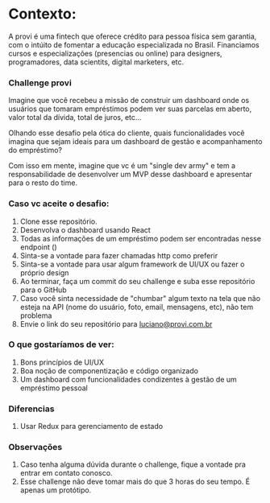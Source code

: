 # Contexto:

A provi é uma fintech que oferece crédito para pessoa física sem garantia, com o intúito de fomentar a educação especializada no Brasil. Financiamos cursos e especializações (presencias ou online) para designers, programadores, data scientits, digital marketers, etc.

### Challenge provi

Imagine que você recebeu a missão de construir um dashboard onde os usuários que tomaram empréstimos podem ver suas parcelas em aberto, valor total da dívida, total de juros, etc...

Olhando esse desafio pela ótica do cliente, quais funcionalidades você imagina que sejam ideais para um dashboard de gestão e acompanhamento do empréstimo?

Com isso em mente, imagine que vc é um "single dev army" e tem a responsabilidade de desenvolver um MVP desse dashboard e apresentar para o resto do time.

### Caso vc aceite o desafio:

1. Clone esse repositório.
2. Desenvolva o dashboard usando React
3. Todas as informações de um empréstimo podem ser encontradas nesse endpoint ()
4. Sinta-se a vontade para fazer chamadas http como preferir
5. Sinta-se a vontade para usar algum framework de UI/UX ou fazer o próprio design
6. Ao terminar, faça um commit do seu challenge e suba esse repositório para o GitHub
7. Caso você sinta necessidade de "chumbar" algum texto na tela que não esteja na API (nome do usuário, foto, email, mensagens, etc), não tem problema
8. Envie o link do seu repositório para luciano@provi.com.br

### O que gostaríamos de ver:

1. Bons princípios de UI/UX
2. Boa noção de componentização e código organizado
3. Um dashboard com funcionalidades condizentes à gestão de um empréstimo pessoal

### Diferencias

1. Usar Redux para gerenciamento de estado

### Observações

1. Caso tenha alguma dúvida durante o challenge, fique a vontade pra entrar em contato conosco.
2. Esse challenge não deve tomar mais do que 3 horas do seu tempo. É apenas um protótipo.
